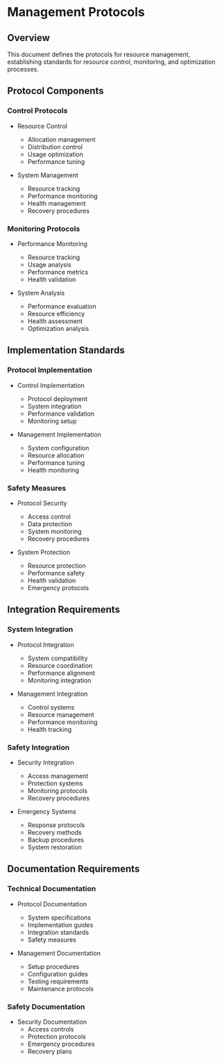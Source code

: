 # Management Protocols

## Overview

This document defines the protocols for resource management, establishing standards for resource control, monitoring, and optimization processes.

## Protocol Components

### Control Protocols

- Resource Control
  - Allocation management
  - Distribution control
  - Usage optimization
  - Performance tuning

- System Management
  - Resource tracking
  - Performance monitoring
  - Health management
  - Recovery procedures

### Monitoring Protocols

- Performance Monitoring
  - Resource tracking
  - Usage analysis
  - Performance metrics
  - Health validation

- System Analysis
  - Performance evaluation
  - Resource efficiency
  - Health assessment
  - Optimization analysis

## Implementation Standards

### Protocol Implementation

- Control Implementation
  - Protocol deployment
  - System integration
  - Performance validation
  - Monitoring setup

- Management Implementation
  - System configuration
  - Resource allocation
  - Performance tuning
  - Health monitoring

### Safety Measures

- Protocol Security
  - Access control
  - Data protection
  - System monitoring
  - Recovery procedures

- System Protection
  - Resource protection
  - Performance safety
  - Health validation
  - Emergency protocols

## Integration Requirements

### System Integration

- Protocol Integration
  - System compatibility
  - Resource coordination
  - Performance alignment
  - Monitoring integration

- Management Integration
  - Control systems
  - Resource management
  - Performance monitoring
  - Health tracking

### Safety Integration

- Security Integration
  - Access management
  - Protection systems
  - Monitoring protocols
  - Recovery procedures

- Emergency Systems
  - Response protocols
  - Recovery methods
  - Backup procedures
  - System restoration

## Documentation Requirements

### Technical Documentation

- Protocol Documentation
  - System specifications
  - Implementation guides
  - Integration standards
  - Safety measures

- Management Documentation
  - Setup procedures
  - Configuration guides
  - Testing requirements
  - Maintenance protocols

### Safety Documentation

- Security Documentation
  - Access controls
  - Protection protocols
  - Emergency procedures
  - Recovery plans